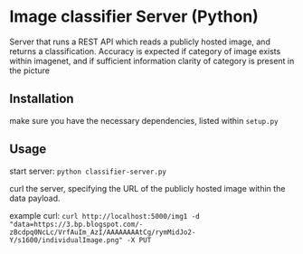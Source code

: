# Image classifier Server (Python)

Server that runs a REST API which reads a publicly hosted image, and returns a classification. Accuracy is expected if category of image exists within imagenet, and if sufficient information clarity of category is present in the picture

## Installation

make sure you have the necessary dependencies, listed within ```setup.py```

## Usage

start server: ```python classifier-server.py```

curl the server, specifying the URL of the publicly hosted image within the data payload.

example curl:
```curl http://localhost:5000/img1 -d "data=https://3.bp.blogspot.com/-zBcdpq0NcLc/VrfAuIm_AzI/AAAAAAAAtCg/rymMidJo2-Y/s1600/individualImage.png" -X PUT```